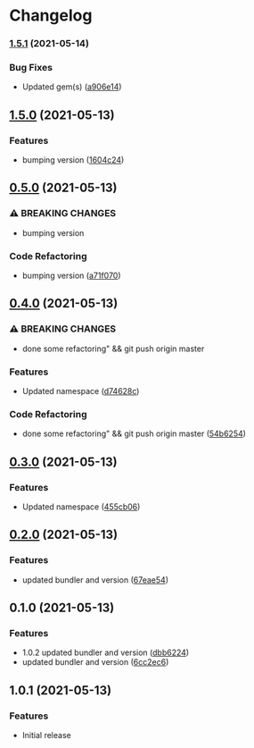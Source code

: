 # Changelog

### [1.5.1](https://www.github.com/gonace/Obscured.Heartbeat/compare/v1.5.0...v1.5.1) (2021-05-14)


### Bug Fixes

* Updated gem(s) ([a906e14](https://www.github.com/gonace/Obscured.Heartbeat/commit/a906e146233ff64c440e4f0b4239d4e4565c16c8))

## [1.5.0](https://www.github.com/gonace/Obscured.Heartbeat/compare/v1.4.1...v1.5.0) (2021-05-13)


### Features

* bumping version ([1604c24](https://www.github.com/gonace/Obscured.Heartbeat/commit/1604c24f31afa004a880e90fefcaf79dc2584e4f))

## [0.5.0](https://www.github.com/gonace/Obscured.Heartbeat/compare/v0.4.0...v0.5.0) (2021-05-13)


### ⚠ BREAKING CHANGES

* bumping version

### Code Refactoring

* bumping version ([a71f070](https://www.github.com/gonace/Obscured.Heartbeat/commit/a71f0706c4c2d13ad0c09ec368ece6a8c351c49a))

## [0.4.0](https://www.github.com/gonace/Obscured.Heartbeat/compare/v0.3.0...v0.4.0) (2021-05-13)


### ⚠ BREAKING CHANGES

* done some refactoring" && git push origin master

### Features

* Updated namespace ([d74628c](https://www.github.com/gonace/Obscured.Heartbeat/commit/d74628c1a108c817475e4a4dd7a040d2d4219019))


### Code Refactoring

* done some refactoring" && git push origin master ([54b6254](https://www.github.com/gonace/Obscured.Heartbeat/commit/54b62549c3cb99af1dd68c3a85c5463202be6138))

## [0.3.0](https://www.github.com/gonace/Obscured.Heartbeat/compare/v0.2.0...v0.3.0) (2021-05-13)


### Features

* Updated namespace ([455cb06](https://www.github.com/gonace/Obscured.Heartbeat/commit/455cb06442a93a1807706fa52f099bab459cbaf5))

## [0.2.0](https://www.github.com/gonace/Obscured.Heartbeat/compare/v0.1.0...v0.2.0) (2021-05-13)


### Features

* updated bundler and version ([67eae54](https://www.github.com/gonace/Obscured.Heartbeat/commit/67eae548c9c58a80fa433befc00f82e2cf8bcbbf))

## 0.1.0 (2021-05-13)


### Features

* 1.0.2 updated bundler and version ([dbb6224](https://www.github.com/gonace/Obscured.Heartbeat/commit/dbb6224c031164a1e52cc89e1a0902d21db3b2b1))
* updated bundler and version ([6cc2ec6](https://www.github.com/gonace/Obscured.Heartbeat/commit/6cc2ec69e7c6bc4f18da1142b6303d631e690239))

## 1.0.1 (2021-05-13)


### Features

* Initial release

